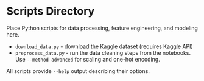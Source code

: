# Scripts Directory

Place Python scripts for data processing, feature engineering, and modeling here.

- `download_data.py` - download the Kaggle dataset (requires Kaggle API)
- `preprocess_data.py` - run the data cleaning steps from the notebooks.
  Use `--method advanced` for scaling and one-hot encoding.

All scripts provide `--help` output describing their options.
